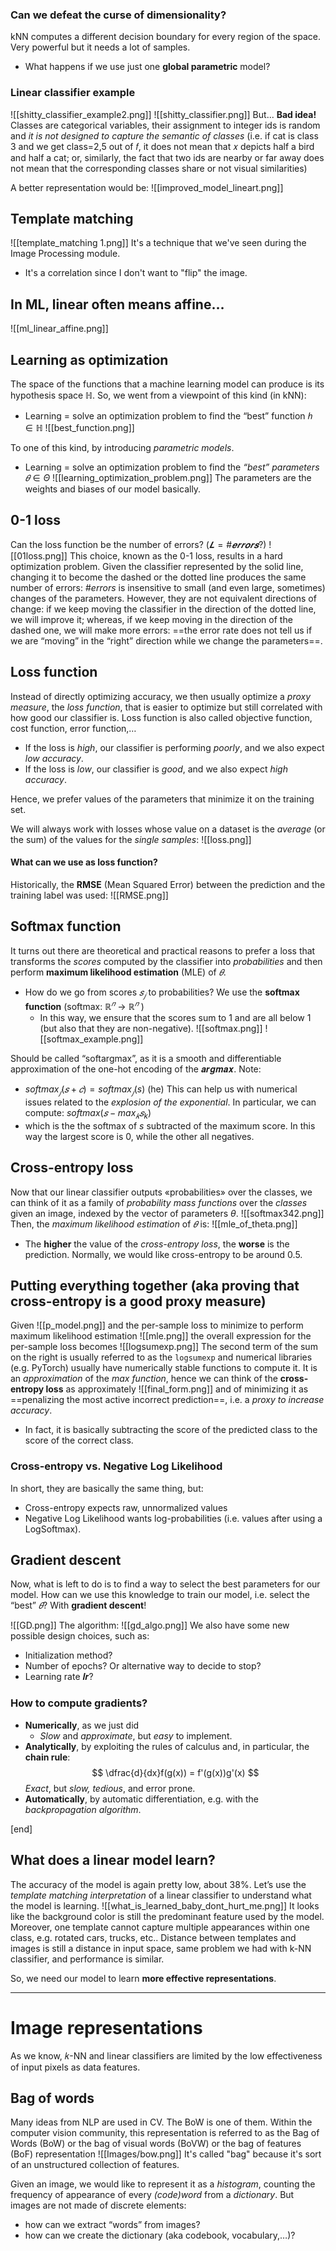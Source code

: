 ### Can we defeat the curse of dimensionality?
kNN computes a different decision boundary for every region of the space. Very powerful but it needs a lot of samples.
- What happens if we use just one __global parametric__ model?

### Linear classifier example
![[shitty_classifier_example2.png]]
![[shitty_classifier.png]]
But...
__Bad idea!__ Classes are categorical variables, their assignment to integer ids is random and _it is not designed to capture the semantic of classes_ (i.e. if cat is class 3 and we get class=2,5 out of 𝑓, it does not mean that 𝑥 depicts half a bird and half a cat; or, similarly, the fact that two ids are nearby or far away does not mean that the corresponding classes share or not visual similarities)

A better representation would be:
![[improved_model_lineart.png]]

## Template matching
![[template_matching 1.png]]
It's a technique that we've seen during the Image Processing module. 
- It's a correlation since I don't want to "flip" the image.  

## In ML, linear often means affine…
![[ml_linear_affine.png]]

## Learning as optimization
The space of the functions that a machine learning model can produce is its hypothesis space $ℍ$.
So, we went from a viewpoint of this kind (in kNN):
- Learning = solve an optimization problem to find the “best” function $ℎ ∈ ℍ$
![[best_function.png]]

To one of this kind, by introducing _parametric models_.
- Learning = solve an optimization problem to find the _“best” parameters_ $𝜃 ∈ Θ$
![[learning_optimization_problem.png]]
The parameters are the weights and biases of our model basically. 

## 0-1 loss
Can the loss function be the number of errors? ($𝑳 = \#𝒆𝒓𝒓𝒐𝒓𝒔$?)
![[01loss.png]]
This choice, known as the 0-1 loss, results in a hard optimization problem. Given the classifier represented by the solid line, changing it to become the dashed or the dotted line produces the same number of errors: $\#errors$ is insensitive to small (and even large, sometimes) changes of the parameters. However, they are not equivalent directions of change: if we keep moving the classifier in the direction of the dotted line, we will improve it; whereas, if we keep moving in the direction of the dashed one, we will make more errors: ==the error rate does not tell us if we are “moving” in the “right” direction while we change the parameters==.

## Loss function
Instead of directly optimizing accuracy, we then usually optimize a _proxy measure_, the _loss function_, that is easier to optimize but still correlated with how good our classifier is.
Loss function is also called objective function, cost function, error function,…  
- If the loss is _high_, our classifier is performing _poorly_, and we also expect _low accuracy_.
- If the loss is _low_, our classifier is _good_, and we also expect _high accuracy_.

Hence, we prefer values of the parameters that minimize it on the training set.

We will always work with losses whose value on a dataset is the _average_ (or the sum) of the values for the _single samples_:
![[loss.png]]
#### What can we use as loss function?
Historically, the __RMSE__ (Mean Squared Error) between the prediction and the training label was used:
![[RMSE.png]]

## Softmax function
It turns out there are theoretical and practical reasons to prefer a loss that transforms the _scores_ computed by the classifier into _probabilities_ and then perform __maximum likelihood estimation__ (MLE) of $𝜃$.
- How do we go from scores $𝑠_𝑗$ to probabilities? We use the __softmax function__ (softmax: $ℝ^𝑛$ → $ℝ^𝑛$ )
	- In this way, we ensure that the scores sum to 1 and are all below 1 (but also that they are non-negative).
![[softmax.png]]
![[softmax_example.png]]

Should be called “softargmax”, as it is a smooth and differentiable approximation of the one-hot encoding of the 𝒂𝒓𝒈𝒎𝒂𝒙.
Note:
- $softmax_𝑗(𝑠 + 𝑐) = softmax_𝑗(s)$ (he)
This can help us with numerical issues related to the _explosion of the exponential_. 
In particular, we can compute: $softmax(𝑠 − max_𝑘 𝑠_k$)
- which is the the softmax of $s$ subtracted of the maximum score. In this way the largest score is 0, while the other all negatives.   

## Cross-entropy loss
Now that our linear classifier outputs «probabilities» over the classes, we can think of it as a family of _probability mass functions_ over the _classes_ given an image, indexed by the vector of parameters $θ$.
![[softmax342.png]]
Then, the _maximum likelihood estimation_ of $𝜃$ is:
![[mle_of_theta.png]]
- The __higher__ the value of the _cross-entropy loss_, the __worse__ is the prediction.
Normally, we would like cross-entropy to be around 0.5.

## Putting everything together (aka proving that cross-entropy is a good proxy measure)
Given
![[p_model.png]]
and the per-sample loss to minimize to perform maximum likelihood estimation
![[mle.png]]
the overall expression for the per-sample loss becomes
![[logsumexp.png]]
The second term of the sum on the right is usually referred to as the `logsumexp` and numerical libraries (e.g. PyTorch) usually have numerically stable functions to compute it.
It is an _approximation_ of the _max function_, hence we can think of the __cross-entropy loss__ as approximately
![[final_form.png]]
and of minimizing it as ==penalizing the most active incorrect prediction==, i.e. a _proxy to increase accuracy_.
- In fact, it is basically subtracting the score of the predicted class to the score of the correct class.  

### Cross-entropy vs. Negative Log Likelihood
In short, they are basically the same thing, but:
- Cross-entropy expects raw, unnormalized values
- Negative Log Likelihood wants log-probabilities (i.e. values after using a LogSoftmax).

## Gradient descent
Now, what is left to do is to find a way to select the best parameters for our model. 
How can we use this knowledge to train our model, i.e. select the “best” $𝜃$?
With __gradient descent__!

![[GD.png]]
The algorithm:
![[gd_algo.png]]
We also have some new possible design choices, such as:
- Initialization method? 
- Number of epochs? Or alternative way to decide to stop? 
- Learning rate 𝒍𝒓?

### How to compute gradients?
- __Numerically__, as we just did 
	- _Slow_ and _approximate_, but _easy_ to implement.
- __Analytically__, by exploiting the rules of calculus and, in particular, the __chain rule__:
$$
\dfrac{d}{dx}f(g(x)) = f'(g(x))g'(x)
$$
	_Exact_, but _slow, tedious_, and error prone.
- __Automatically__, by automatic differentiation, e.g. with the _backpropagation algorithm_.

[end]

## What does a linear model learn?
The accuracy of the model is again pretty low, about 38%.
Let’s use the _template matching interpretation_ of a linear classifier to understand what the model is learning.
![[what_is_learned_baby_dont_hurt_me.png]]
It looks like the background color is still the predominant feature used by the model.
Moreover, one template cannot capture multiple appearances within one class, e.g. rotated cars, trucks, etc.. 
Distance between templates and images is still a distance in input space, same problem we had with k-NN classifier, and performance is similar.

So, we need our model to learn __more effective representations__.

---
# Image representations
As we know, 𝑘-NN and linear classifiers are limited by the low effectiveness of input pixels as data features. 

## Bag of words
Many ideas from NLP are used in CV. The BoW is one of them. 
Within the computer vision community, this representation is referred to as the Bag of Words (BoW) or the bag of visual words (BoVW) or the bag of features (BoF) representation
![[Images/bow.png]]
It's called "bag" because it's sort of an unstructured collection of features. 

Given an image, we would like to represent it as a _histogram_, counting the frequency of appearance of every _(code)word_ from a _dictionary_. But images are not made of discrete elements: 
- how can we extract “words” from images? 
- how can we create the dictionary (aka codebook, vocabulary,…)?